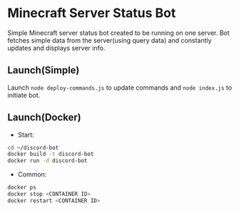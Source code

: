 # Minecraft Server Status Bot

Simple Minecraft server status bot created to be running on one server. Bot fetches simple data from the server(using query data) and constantly updates and displays server info.

## Launch(Simple)

Launch `node deploy-commands.js` to update commands and `node index.js` to initiate bot.

## Launch(Docker)

* Start:
```bash
cd ~/discord-bot 
docker build -t discord-bot 
docker run -d discord-bot 
```

* Common:
```bash
docker ps
docker stop <CONTAINER ID> 
docker restart <CONTAINER ID> 
```
